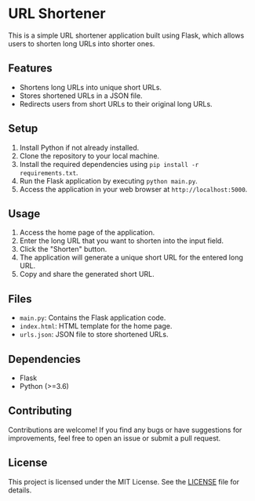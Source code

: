 # URL Shortener

This is a simple URL shortener application built using Flask, which allows users to shorten long URLs into shorter ones.

## Features

- Shortens long URLs into unique short URLs.
- Stores shortened URLs in a JSON file.
- Redirects users from short URLs to their original long URLs.

## Setup

1. Install Python if not already installed.
2. Clone the repository to your local machine.
3. Install the required dependencies using `pip install -r requirements.txt`.
4. Run the Flask application by executing `python main.py`.
5. Access the application in your web browser at `http://localhost:5000`.

## Usage

1. Access the home page of the application.
2. Enter the long URL that you want to shorten into the input field.
3. Click the "Shorten" button.
4. The application will generate a unique short URL for the entered long URL.
5. Copy and share the generated short URL.

## Files

- `main.py`: Contains the Flask application code.
- `index.html`: HTML template for the home page.
- `urls.json`: JSON file to store shortened URLs.

## Dependencies

- Flask
- Python (>=3.6)

## Contributing

Contributions are welcome! If you find any bugs or have suggestions for improvements, feel free to open an issue or submit a pull request.

## License

This project is licensed under the MIT License. See the [LICENSE](LICENSE) file for details.
